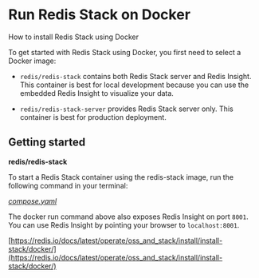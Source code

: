 # Run Redis Stack on Docker

How to install Redis Stack using Docker

To get started with Redis Stack using Docker, you first need to select a Docker image:

- `redis/redis-stack` contains both Redis Stack server and Redis Insight. This container is best for local development because you can use the embedded Redis Insight to visualize your data.

- `redis/redis-stack-server` provides Redis Stack server only. This container is best for production deployment.

## Getting started

**redis/redis-stack**

To start a Redis Stack container using the redis-stack image, run the following command in your terminal:

[_compose.yaml_](compose.yaml)

The docker run command above also exposes Redis Insight on port `8001`. You can use Redis Insight by pointing your browser to `localhost:8001`.

[https://redis.io/docs/latest/operate/oss_and_stack/install/install-stack/docker/](https://redis.io/docs/latest/operate/oss_and_stack/install/install-stack/docker/)
